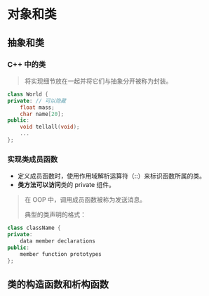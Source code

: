 # 对象和类

## 抽象和类

### C++ 中的类

> 将实现细节放在一起并将它们与抽象分开被称为封装。

```cpp
class World {
private: // 可以隐藏
    float mass;
    char name[20];
public:
    void tellall(void);
    ...
};  
```

### 实现类成员函数

- 定义成员函数时，使用作用域解析运算符（::）来标识函数所属的类。
- **类方法可以访问**类的 private 组件。

> 在 OOP 中，调用成员函数被称为发送消息。
>
> 典型的类声明的格式：

```C++
class className {
private:
    data member declarations
public:
    member function prototypes
};
```

## 类的构造函数和析构函数

